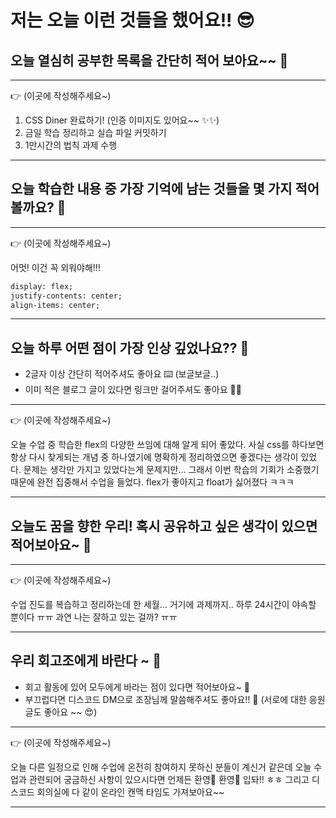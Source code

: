 # 저는 오늘 이런 것들을 했어요!! 😎

## 오늘 열심히 공부한 목록을 간단히 적어 보아요~~ 📝

---

👉 (이곳에 작성해주세요~)

1. CSS Diner 완료하기! (인증 이미지도 있어요~~ ✨✨)
2. 금일 학습 정리하고 실습 파일 커밋하기
3. 1만시간의 법칙 과제 수행

---



## 오늘 학습한 내용 중 가장 기억에 남는 것들을 몇 가지 적어볼까요? 📝

---

👉 (이곳에 작성해주세요~)

어멋! 이건 꼭 외워야해!!!

```HTML
display: flex;
justify-contents: center;
align-items: center;
```

---



## 오늘 하루 어떤 점이 가장 인상 깊었나요?? 🌛

- 2글자 이상 간단히 적어주셔도 좋아요 ⌨️ (보글보글..)
- 이미 적은 블로그 글이 있다면 링크만 걸어주셔도 좋아요 🙌🙌

---

👉 (이곳에 작성해주세요~)

오늘 수업 중 학습한 flex의 다양한 쓰임에 대해 알게 되어 좋았다. 사실 css를 하다보면 항상 다시 찾게되는 개념 중 하나였기에 명확하게 정리하였으면 좋겠다는 생각이 있었다. 문제는 생각만 가지고 있었다는게 문제지만... 그래서 이번 학습의 기회가 소중했기 때문에 완전 집중해서 수업을 들었다. flex가 좋아지고 float가 싫어졌다 ㅋㅋㅋ

---



## 오늘도 꿈을 향한 우리! 혹시 공유하고 싶은 생각이 있으면 적어보아요~ 📝

---

👉 (이곳에 작성해주세요~)

수업 진도를 복습하고 정리하는데 한 세월... 거기에 과제까지.. 하루 24시간이 야속할 뿐이다 ㅠㅠ 과연 나는 잘하고 있는 걸까? ㅠㅠ

---



## 우리 회고조에게 바란다 ~ 🤗

- 회고 활동에 있어 모두에게 바라는 점이 있다면 적어보아요~ 📝
- 부끄럽다면 디스코드 DM으로 조장님께 말씀해주셔도 좋아요!! 📨
  (서로에 대한 응원 글도 좋아요 ~~ 😍)
---

👉 (이곳에 작성해주세요~)

오늘 다른 일정으로 인해 수업에 온전히 참여하지 못하신 분들이 계신거 같은데 오늘 수업과 관련되어 궁금하신 사항이 있으시다면 언제든 환영🎉 환영🎉 입돠!! ㅎㅎ 그리고 디스코드 회의실에 다 같이 온라인 캔맥 타임도 가져보아요~~ 

---
